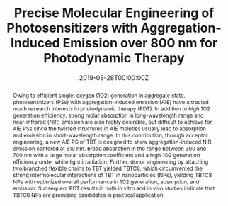 ---
title: 'Precise Molecular Engineering of Photosensitizers with Aggregation-Induced Emission over 800 nm for Photodynamic Therapy'

# Authors
# If you created a profile for a user (e.g. the default `admin` user), write the username (folder name) here
# and it will be replaced with their full name and linked to their profile.
authors:
  - Wenbo Wu
  - Duo Mao
  - Shidang Xu
  - Majid Panahandeh-Fard
  - Yukun Duan
  - Fang Hu
  - Deling Kong
  - Bin Liu*

# Author notes (optional)
author_notes:
  - 'Equal contribution'
  - 'Equal contribution'
  - 'Equal contribution'
  - 'Equal contribution'
  - 'Equal contribution'
  - 'Equal contribution'
  - 'Equal contribution'
  - 'Corresponding author'

date: '2019-08-28T00:00:00Z'
doi: '10.1002/adfm.201901791'

# Schedule page publish date (NOT publication's date).
publishDate: '2019-10-17T00:00:00Z'

# Publication type.
# Accepts a single type but formatted as a YAML list (for Hugo requirements).
# Enter a publication type from the CSL standard.
publication_types: ['article-journal']

# Publication name and optional abbreviated publication name.
publication: In *Advanced Functional Materials*
publication_short: In *Adv. Fun. Mater.*

abstract: Owing to efficient singlet oxygen (1O2) generation in aggregate state, photosensitizers (PSs) with aggregation-induced emission (AIE) have attracted much research interests in photodynamic therapy (PDT). In addition to high 1O2 generation efficiency, strong molar absorption in long-wavelength range and near-infrared (NIR) emission are also highly desirable, but difficult to achieve for AIE PSs since the twisted structures in AIE moieties usually lead to absorption and emission in short-wavelength range. In this contribution, through acceptor engineering, a new AIE PS of TBT is designed to show aggregation-induced NIR emission centered at 810 nm, broad absorption in the range between 300 and 700 nm with a large molar absorption coefficient and a high 1O2 generation efficiency under white light irradiation. Further, donor engineering by attaching two branched flexible chains to TBT yielded TBTC8, which circumvented the strong intermolecular interactions of TBT in nanoparticles (NPs), yielding TBTC8 NPs with optimized overall performance in 1O2 generation, absorption, and emission. Subsequent PDT results in both in vitro and in vivo studies indicate that TBTC8 NPs are promising candidates in practical application.

# Summary. An optional shortened abstract.
summary: Owing to efficient singlet oxygen (1O2) generation in aggregate state, photosensitizers (PSs) with aggregation-induced emission (AIE) have attracted much research interests in photodynamic therapy (PDT). In addition to high 1O2 generation efficiency, strong molar absorption in long-wavelength range and near-infrared (NIR) emission are also highly desirable, but difficult to achieve for AIE PSs since the twisted structures in AIE moieties usually lead to absorption and emission in short-wavelength range. In this contribution, through acceptor engineering, a new AIE PS of TBT is designed to show aggregation-induced NIR emission centered at 810 nm, broad absorption in the range between 300 and 700 nm with a large molar absorption coefficient and a high 1O2 generation efficiency under white light irradiation. Further, donor engineering by attaching two branched flexible chains to TBT yielded TBTC8, which circumvented the strong intermolecular interactions of TBT in nanoparticles (NPs), yielding TBTC8 NPs with optimized overall performance in 1O2 generation, absorption, and emission. Subsequent PDT results in both in vitro and in vivo studies indicate that TBTC8 NPs are promising candidates in practical application.
tags: []

# Display this page in the Featured widget?
featured: true

# Custom links (uncomment lines below)
# links:
# - name: Custom Link
#   url: http://example.org

url_pdf: 'https://onlinelibrary.wiley.com/doi/epdf/10.1002/adfm.201901791'
url_code: ''
url_dataset: ''
url_poster: ''
url_project: ''
url_slides: ''
url_source: ''
url_video: ''

# Featured image
# To use, add an image named `featured.jpg/png` to your page's folder.
# image:
#   caption: 'Image credit: [**Unsplash**](https://unsplash.com/photos/pLCdAaMFLTE)'
#   focal_point: ''
#   preview_only: false
---